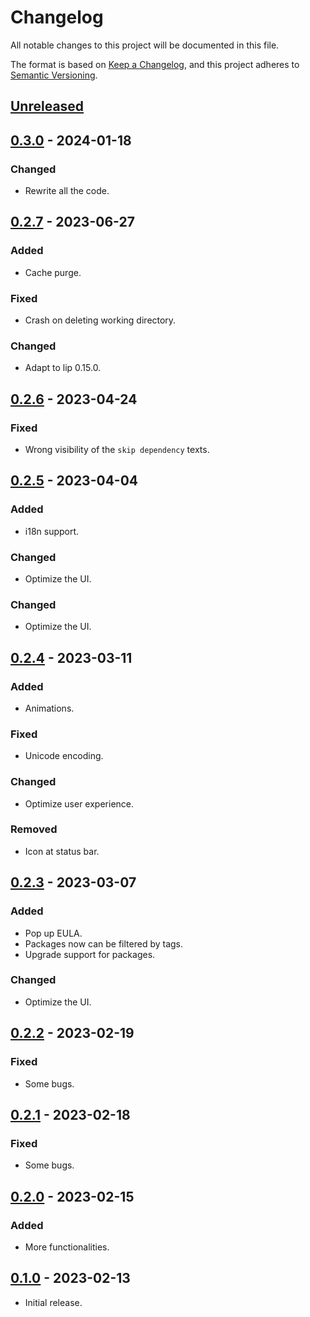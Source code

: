# Changelog

All notable changes to this project will be documented in this file.

The format is based on [Keep a Changelog](https://keepachangelog.com/en/1.0.0/),
and this project adheres to [Semantic Versioning](https://semver.org/spec/v2.0.0.html).

## [Unreleased]

## [0.3.0] - 2024-01-18

### Changed

- Rewrite all the code.

## [0.2.7] - 2023-06-27

### Added

- Cache purge.

### Fixed

- Crash on deleting working directory.

### Changed

- Adapt to lip 0.15.0.

## [0.2.6] - 2023-04-24

### Fixed

- Wrong visibility of the `skip dependency` texts.

## [0.2.5] - 2023-04-04

### Added

- i18n support.

### Changed

- Optimize the UI.

### Changed

- Optimize the UI.

## [0.2.4] - 2023-03-11

### Added

- Animations.

### Fixed

- Unicode encoding.

### Changed

- Optimize user experience.

### Removed

- Icon at status bar.

## [0.2.3] - 2023-03-07

### Added

- Pop up EULA.
- Packages now can be filtered by tags.
- Upgrade support for packages.

### Changed

- Optimize the UI.

## [0.2.2] - 2023-02-19

### Fixed

- Some bugs.

## [0.2.1] - 2023-02-18

### Fixed

- Some bugs.

## [0.2.0] - 2023-02-15

### Added

- More functionalities.

## [0.1.0] - 2023-02-13

- Initial release.

[unreleased]: https://github.com/lippkg/LipUI/compare/v0.3.0...HEAD
[0.3.0]: https://github.com/lippkg/LipUI/compare/v0.2.7...v0.3.0
[0.2.7]: https://github.com/lippkg/LipUI/compare/v0.2.6...v0.2.7
[0.2.6]: https://github.com/lippkg/LipUI/compare/v0.2.5...v0.2.6
[0.2.5]: https://github.com/lippkg/LipUI/compare/v0.2.4...v0.2.5
[0.2.4]: https://github.com/lippkg/LipUI/compare/v0.2.3...v0.2.4
[0.2.3]: https://github.com/lippkg/LipUI/compare/v0.2.2...v0.2.3
[0.2.2]: https://github.com/lippkg/LipUI/compare/v0.2.1...v0.2.2
[0.2.1]: https://github.com/lippkg/LipUI/compare/v0.2.0...v0.2.1
[0.2.0]: https://github.com/lippkg/LipUI/compare/v0.1.0...v0.2.0
[0.1.0]: https://github.com/lippkg/LipUI/releases/tag/v0.1.0
